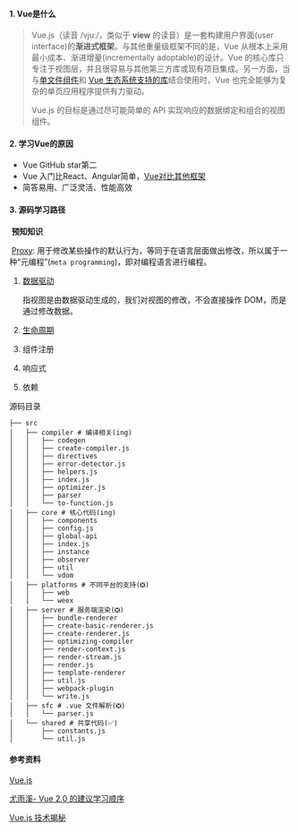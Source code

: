 #### 1.  Vue是什么

> Vue.js（读音 /vjuː/，类似于 **view** 的读音）是一套构建用户界面(user interface)的**渐进式框架**。与其他重量级框架不同的是，Vue 从根本上采用最小成本、渐进增量(incrementally adoptable)的设计。Vue 的核心库只专注于视图层，并且很容易与其他第三方库或现有项目集成。另一方面，当与[单文件组件](https://vue.docschina.org/v2/guide/single-file-components.html)和 [Vue 生态系统支持的库](https://github.com/vuejs/awesome-vue#components--libraries)结合使用时，Vue 也完全能够为复杂的单页应用程序提供有力驱动。
>
> Vue.js 的目标是通过尽可能简单的 API 实现响应的数据绑定和组合的视图组件。

#### 2. 学习Vue的原因

 - Vue GitHub star第二
 - Vue 入门比React、Angular简单，[Vue对比其他框架](https://vue.docschina.org/v2/guide/comparison.html)
 - 简答易用、广泛灵活、性能高效

#### 3. 源码学习路径

​	**预知知识**

​		[Proxy](http://es6.ruanyifeng.com/#docs/proxy): 用于修改某些操作的默认行为，等同于在语言层面做出修改，所以属于一种“元编程”(`meta programming`)，即对编程语言进行编程。

1. [数据驱动](notes/vue/code-review/data-driver.md)

   指视图是由数据驱动生成的，我们对视图的修改，不会直接操作 DOM，而是通过修改数据。

2. [生命周期](notes/vue/code-review/lifecycle.md)

3. 组件注册

4. 响应式

5. 依赖

源码目录

```
├── src
│   ├── compiler # 编译相关(ing)
│   │   ├── codegen
│   │   ├── create-compiler.js
│   │   ├── directives
│   │   ├── error-detector.js
│   │   ├── helpers.js
│   │   ├── index.js
│   │   ├── optimizer.js
│   │   ├── parser
│   │   └── to-function.js
│   ├── core # 核心代码(ing)
│   │   ├── components
│   │   ├── config.js
│   │   ├── global-api
│   │   ├── index.js
│   │   ├── instance
│   │   ├── observer
│   │   ├── util
│   │   └── vdom
│   ├── platforms # 不同平台的支持(❎)
│   │   ├── web
│   │   └── weex
│   ├── server # 服务端渲染(❎)
│   │   ├── bundle-renderer
│   │   ├── create-basic-renderer.js
│   │   ├── create-renderer.js
│   │   ├── optimizing-compiler
│   │   ├── render-context.js
│   │   ├── render-stream.js
│   │   ├── render.js
│   │   ├── template-renderer
│   │   ├── util.js
│   │   ├── webpack-plugin
│   │   └── write.js
│   ├── sfc # .vue 文件解析(❎)
│   │   └── parser.js
│   └── shared # 共享代码(✅)
│       ├── constants.js
│       └── util.js
```



#### 参考资料

[Vue.js](https://vue.docschina.org/)

[尤雨溪- Vue 2.0 的建议学习顺序](https://zhuanlan.zhihu.com/p/23134551)

[Vue.js 技术揭秘](https://ustbhuangyi.github.io/vue-analysis/)

